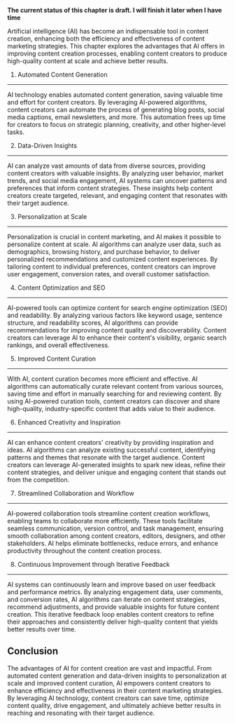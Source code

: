 **The current status of this chapter is draft. I will finish it later when I have time**

Artificial intelligence (AI) has become an indispensable tool in content creation, enhancing both the efficiency and effectiveness of content marketing strategies. This chapter explores the advantages that AI offers in improving content creation processes, enabling content creators to produce high-quality content at scale and achieve better results.

1. Automated Content Generation
-------------------------------

AI technology enables automated content generation, saving valuable time and effort for content creators. By leveraging AI-powered algorithms, content creators can automate the process of generating blog posts, social media captions, email newsletters, and more. This automation frees up time for creators to focus on strategic planning, creativity, and other higher-level tasks.

2. Data-Driven Insights
-----------------------

AI can analyze vast amounts of data from diverse sources, providing content creators with valuable insights. By analyzing user behavior, market trends, and social media engagement, AI systems can uncover patterns and preferences that inform content strategies. These insights help content creators create targeted, relevant, and engaging content that resonates with their target audience.

3. Personalization at Scale
---------------------------

Personalization is crucial in content marketing, and AI makes it possible to personalize content at scale. AI algorithms can analyze user data, such as demographics, browsing history, and purchase behavior, to deliver personalized recommendations and customized content experiences. By tailoring content to individual preferences, content creators can improve user engagement, conversion rates, and overall customer satisfaction.

4. Content Optimization and SEO
-------------------------------

AI-powered tools can optimize content for search engine optimization (SEO) and readability. By analyzing various factors like keyword usage, sentence structure, and readability scores, AI algorithms can provide recommendations for improving content quality and discoverability. Content creators can leverage AI to enhance their content's visibility, organic search rankings, and overall effectiveness.

5. Improved Content Curation
----------------------------

With AI, content curation becomes more efficient and effective. AI algorithms can automatically curate relevant content from various sources, saving time and effort in manually searching for and reviewing content. By using AI-powered curation tools, content creators can discover and share high-quality, industry-specific content that adds value to their audience.

6. Enhanced Creativity and Inspiration
--------------------------------------

AI can enhance content creators' creativity by providing inspiration and ideas. AI algorithms can analyze existing successful content, identifying patterns and themes that resonate with the target audience. Content creators can leverage AI-generated insights to spark new ideas, refine their content strategies, and deliver unique and engaging content that stands out from the competition.

7. Streamlined Collaboration and Workflow
-----------------------------------------

AI-powered collaboration tools streamline content creation workflows, enabling teams to collaborate more efficiently. These tools facilitate seamless communication, version control, and task management, ensuring smooth collaboration among content creators, editors, designers, and other stakeholders. AI helps eliminate bottlenecks, reduce errors, and enhance productivity throughout the content creation process.

8. Continuous Improvement through Iterative Feedback
----------------------------------------------------

AI systems can continuously learn and improve based on user feedback and performance metrics. By analyzing engagement data, user comments, and conversion rates, AI algorithms can iterate on content strategies, recommend adjustments, and provide valuable insights for future content creation. This iterative feedback loop enables content creators to refine their approaches and consistently deliver high-quality content that yields better results over time.

Conclusion
----------

The advantages of AI for content creation are vast and impactful. From automated content generation and data-driven insights to personalization at scale and improved content curation, AI empowers content creators to enhance efficiency and effectiveness in their content marketing strategies. By leveraging AI technology, content creators can save time, optimize content quality, drive engagement, and ultimately achieve better results in reaching and resonating with their target audience.
